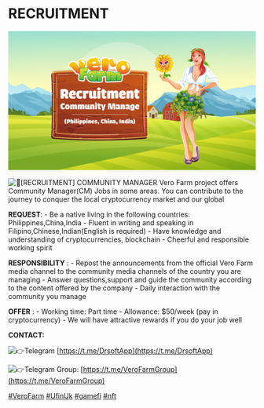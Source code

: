 # RECRUITMENT

![](.gitbook/assets/recruitment-banner.png)

 ![&#x1F308;](https://web.telegram.org/k/assets/img/emoji/1f308.png)\[RECRUITMENT\] COMMUNITY MANAGER Vero Farm project offers Community Manager\(CM\) Jobs in some areas. You can contribute to the journey to conquer the local cryptocurrency market and our global

 **REQUEST**: - Be a native living in the following countries: Philippines,China,India - Fluent in writing and speaking in Filipino,Chinese,Indian\(English is required\) - Have knowledge and understanding of cryptocurrencies, blockchain - Cheerful and responsible working spirit

 **RESPONSIBILITY** : - Repost the announcements from the official Vero Farm media channel to the community media channels of the country you are managing - Answer questions,support and guide the community according to the content offered by the company - Daily interaction with the community you manage

 **OFFER** : - Working time: Part time - Allowance: $50/week \(pay in cryptocurrency\) - We will have attractive rewards if you do your job well 

**CONTACT:** 

![&#x1F449;](https://web.telegram.org/k/assets/img/emoji/1f449.png)Telegram [https://t.me/DrsoftApp](https://t.me/DrsoftApp)

 ![&#x1F449;](https://web.telegram.org/k/assets/img/emoji/1f449.png)Telegram Group: [https://t.me/VeroFarmGroup](https://t.me/VeroFarmGroup)

 [\#VeroFarm](tg://search_hashtag?hashtag=VeroFarm) [\#UfinUk](tg://search_hashtag?hashtag=UfinUk) [\#gamefi](tg://search_hashtag?hashtag=gamefi) [\#nft](tg://search_hashtag?hashtag=nft)

